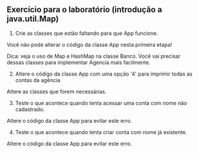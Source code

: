 ## Exercício para o laboratório (introdução a java.util.Map)

1. Crie as classes que estão faltando para que App funcione.

Você não pode alterar o código da classe App nesta primeira etapa!

Dica: veja o uso de Map e HashMap na classe Banco. Você vai precisar dessas classes para implementar Agencia mais facilmente.

2. Altere o código da classe App com uma opção '4' para imprimir todas as contas da agência

Altere as classes que forem necessárias.

3. Teste o que acontece quando tenta acessar uma conta com nome não cadastrado. 

Altere o código da classe App para evitar este erro.

4. Teste o que acontece quando tenta criar conta com nome já existente.

Altere o código da classe App para evitar este erro.


